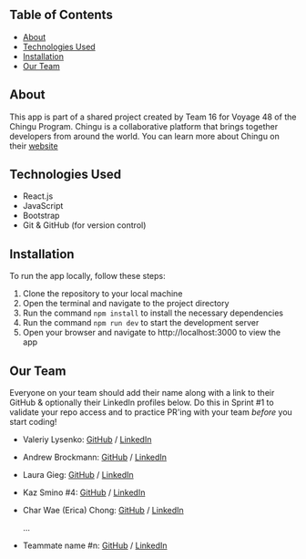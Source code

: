 ## Table of Contents
- [About](#about)
- [Technologies Used](#technologies-used)
- [Installation](#installation)
- [Our Team](#our-team)


## About

This app is part of a shared project created by Team 16 for Voyage 48 of the Chingu Program. Chingu is a collaborative platform that brings together developers from around the world. You can learn more about Chingu on their [website](https://www.chingu.io/)


## Technologies Used

- React.js
- JavaScript
- Bootstrap
- Git & GitHub (for version control)


## Installation

To run the app locally, follow these steps:

1. Clone the repository to your local machine
2. Open the terminal and navigate to the project directory
3. Run the command `npm install` to install the necessary dependencies
4. Run the command `npm run dev` to start the development server
5. Open your browser and navigate to http://localhost:3000 to view the app


## Our Team

Everyone on your team should add their name along with a link to their GitHub
& optionally their LinkedIn profiles below. Do this in Sprint #1 to validate
your repo access and to practice PR'ing with your team *before* you start
coding!

- Valeriy Lysenko: [GitHub](https://github.com/Valeriusdev) / [LinkedIn](https://linkedin.com/in/valeriylysenko)
- Andrew Brockmann: [GitHub](https://github.com/PongRVA) / [LinkedIn](https://linkedin.com/in/andybrockmann)
- Laura Gieg: [GitHub](https://github.com/frosty8104) / [LinkedIn](https://www.linkedin.com/in/laura-gieg-web-designer-developer/)
- Kaz Smino #4: [GitHub](https://github.com/Kaz-Smino) / [LinkedIn](https://www.linkedin.com/in/kaz-smino/)
- Char Wae (Erica) Chong: [GitHub](https://github.com/chonger878) / [LinkedIn](https://linkedin.com/in/charwaeericachong)

  ...

- Teammate name #n: [GitHub](https://github.com/ghaccountname) / [LinkedIn](https://linkedin.com/in/liaccountname)
